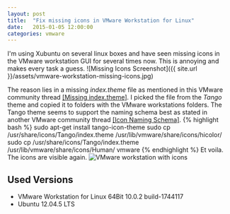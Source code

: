 ```yaml
---
layout: post
title:  "Fix missing icons in VMware Workstation for Linux"
date:   2015-01-05 12:00:00
categories: vmware
---
```


I'm using Xubuntu on several linux boxes and have seen missing icons in the VMware workstation GUI for several times now.
This is annoying and makes every task a guess.
![Missing Icons Screenshot]({{ site.url }}/assets/vmware-workstation-missing-icons.jpg)

The reason lies in a missing *index.theme* file as mentioned in this VMware community thread [[Missing index.theme]][vmwcom-index-theme].
I picked the file from the *Tango* theme and copied it to folders with the VMware workstations folders.
The Tango theme seems to support the naming schema best as stated in another VMware community thread [[Icon Naming Schema]][vmwcom-icon-names].
{% highlight bash %}
sudo apt-get install tango-icon-theme
sudo cp /usr/share/icons/Tango/index.theme /usr/lib/vmware/share/icons/hicolor/
sudo cp /usr/share/icons/Tango/index.theme /usr/lib/vmware/share/icons/Human/
vmware
{% endhighlight %}
Et voila. The icons are visible again.
![VMware workstation with icons]({{site.url}}/assets/vmware-workstation-with-icons.jpg)

[vmwcom-index-theme]: https://communities.vmware.com/thread/495753
[vmwcom-icon-names]: https://communities.vmware.com/message/1200005

Used Versions
-------------
* VMware Workstation for Linux 64Bit 10.0.2 build-1744117
* Ubuntu 12.04.5 LTS

